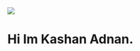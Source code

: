 
<img src="[https://media.licdn.com/dms/image/D4D12AQGDtWEy4e0cVA/article-inline_image-shrink_1000_1488/0/1657811912984?e=1701907200&v=beta&t=aQ8Ao4zIk2alN5_ryawRbTo6JSCzdqQI8oJ9z-tYY2c](https://images.unsplash.com/photo-1619410283995-43d9134e7656?auto=format&fit=crop&q=80&w=1000&ixlib=rb-4.0.3&ixid=M3wxMjA3fDB8MHxzZWFyY2h8M3x8cHJvZ3JhbW1pbmclMjBsYW5ndWFnZXxlbnwwfHwwfHx8MA%3D%3D)https://images.unsplash.com/photo-1619410283995-43d9134e7656?auto=format&fit=crop&q=80&w=1000&ixlib=rb-4.0.3&ixid=M3wxMjA3fDB8MHxzZWFyY2h8M3x8cHJvZ3JhbW1pbmclMjBsYW5ndWFnZXxlbnwwfHwwfHx8MA%3D%3D" />
<h1>Hi Im Kashan Adnan.</h1>
